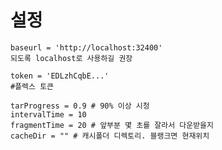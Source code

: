 
# 설정

    baseurl = 'http://localhost:32400'
    되도록 localhost로 사용하길 권장

    token = 'EDLzhCqbE...' 
    #플렉스 토큰
    
    tarProgress = 0.9 # 90% 이상 시청
    intervalTime = 10
    fragmentTime = 20 # 앞부분 몇 초를 잘라서 다운받을지
    cacheDir = "" # 캐시폴더 디렉토리. 블랭크면 현재위치
